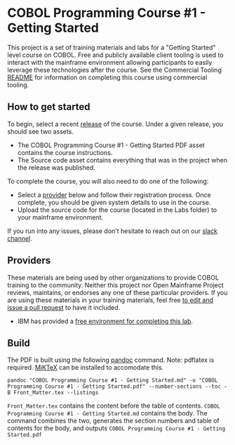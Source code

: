 # COBOL Programming Course #1 - Getting Started

This project is a set of training materials and labs for a "Getting Started" level course on COBOL. Free and publicly available client tooling is used to interact with the mainframe environment allowing participants to easily leverage these technologies after the course. See the Commercial Tooling [README](Commercial%20Tooling/README.md) for information on completing this course using commercial tooling.

## How to get started

To begin, select a recent [release](https://github.com/openmainframeproject/cobol-programming-course/releases) of the course. Under a given release, you should see two assets.

- The COBOL Programming Course #1 - Getting Started PDF asset contains the course instructions.
- The Source code asset contains everything that was in the project when the release was published.

To complete the course, you will also need to do one of the following: 
- Select a [provider](#providers) below and follow their registration process. Once complete, you should be given system details to use in the course.
- Upload the source code for the course (located in the Labs folder) to your mainframe environment.

If you run into any issues, please don't hesitate to reach out on our [slack channel](https://openmainframeproject.slack.com/archives/C011NE32Z1T).

## Providers

These materials are being used by other organizations to provide COBOL training to the community. Neither this project nor Open Mainframe Project reviews, maintains, or endorses any one of these particular providers. If you are using these materials in your training materials, feel free [to edit and issue a pull request](https://github.com/openmainframeproject/cobol-programming-course/edit/governance-docs/README.md) to have it included.

- IBM has provided a [free environment for completing this lab](http://ibm.biz/cobollabs).

## Build

The PDF is built using the following [pandoc](https://pandoc.org/) command. Note: pdflatex is required. [MiKTeX](https://miktex.org/) can be installed to accomodate this. 

```
pandoc "COBOL Programming Course #1 - Getting Started.md" -o "COBOL Programming Course #1 - Getting Started.pdf" --number-sections --toc -B Front_Matter.tex --listings
```

`Front_Matter.tex` contains the content before the table of contents. `COBOL Programming Course #1 - Getting Started.md` contains the body. The command combines the two, generates the section numbers and table of contents for the body, and outputs `COBOL Programming Course #1 - Getting Started.pdf`